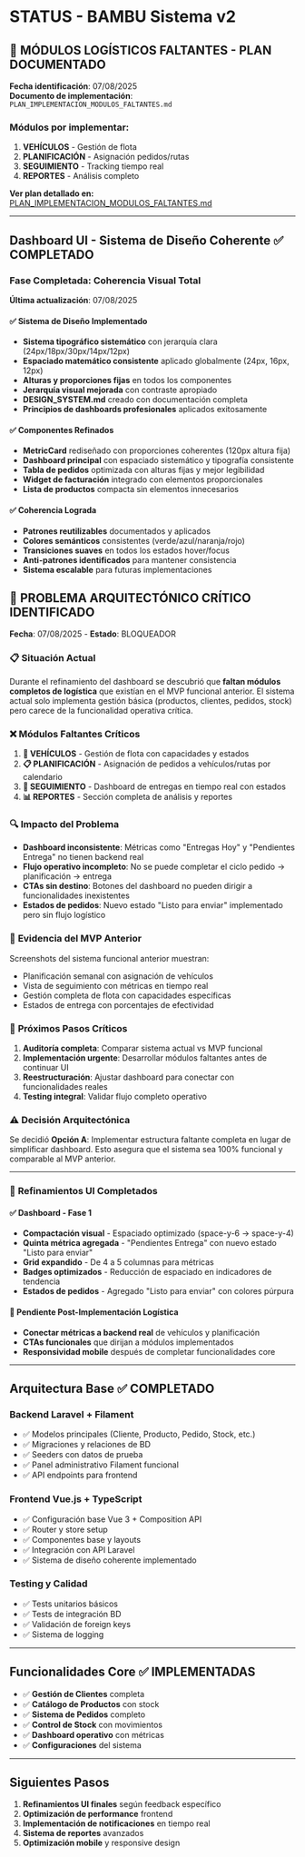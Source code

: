 # STATUS - BAMBU Sistema v2

## 🔴 MÓDULOS LOGÍSTICOS FALTANTES - PLAN DOCUMENTADO
**Fecha identificación**: 07/08/2025  
**Documento de implementación**: `PLAN_IMPLEMENTACION_MODULOS_FALTANTES.md`

### Módulos por implementar:
1. **VEHÍCULOS** - Gestión de flota
2. **PLANIFICACIÓN** - Asignación pedidos/rutas  
3. **SEGUIMIENTO** - Tracking tiempo real
4. **REPORTES** - Análisis completo

**Ver plan detallado en:** [PLAN_IMPLEMENTACION_MODULOS_FALTANTES.md](./PLAN_IMPLEMENTACION_MODULOS_FALTANTES.md)

---

## Dashboard UI - Sistema de Diseño Coherente ✅ COMPLETADO

### Fase Completada: Coherencia Visual Total
**Última actualización**: 07/08/2025

#### ✅ **Sistema de Diseño Implementado**
- **Sistema tipográfico sistemático** con jerarquía clara (24px/18px/30px/14px/12px)
- **Espaciado matemático consistente** aplicado globalmente (24px, 16px, 12px)
- **Alturas y proporciones fijas** en todos los componentes
- **Jerarquía visual mejorada** con contraste apropiado
- **DESIGN_SYSTEM.md** creado con documentación completa
- **Principios de dashboards profesionales** aplicados exitosamente

#### ✅ **Componentes Refinados**
- **MetricCard** rediseñado con proporciones coherentes (120px altura fija)
- **Dashboard principal** con espaciado sistemático y tipografía consistente
- **Tabla de pedidos** optimizada con alturas fijas y mejor legibilidad
- **Widget de facturación** integrado con elementos proporcionales
- **Lista de productos** compacta sin elementos innecesarios

#### ✅ **Coherencia Lograda**
- **Patrones reutilizables** documentados y aplicados
- **Colores semánticos** consistentes (verde/azul/naranja/rojo)
- **Transiciones suaves** en todos los estados hover/focus
- **Anti-patrones identificados** para mantener consistencia
- **Sistema escalable** para futuras implementaciones

## 🚨 PROBLEMA ARQUITECTÓNICO CRÍTICO IDENTIFICADO
**Fecha**: 07/08/2025 - **Estado**: BLOQUEADOR

### 📋 **Situación Actual**
Durante el refinamiento del dashboard se descubrió que **faltan módulos completos de logística** que existían en el MVP funcional anterior. El sistema actual solo implementa gestión básica (productos, clientes, pedidos, stock) pero carece de la funcionalidad operativa crítica.

### ❌ **Módulos Faltantes Críticos**
1. **🚛 VEHÍCULOS** - Gestión de flota con capacidades y estados
2. **📋 PLANIFICACIÓN** - Asignación de pedidos a vehículos/rutas por calendario
3. **📍 SEGUIMIENTO** - Dashboard de entregas en tiempo real con estados
4. **📊 REPORTES** - Sección completa de análisis y reportes

### 🔍 **Impacto del Problema**
- **Dashboard inconsistente**: Métricas como "Entregas Hoy" y "Pendientes Entrega" no tienen backend real
- **Flujo operativo incompleto**: No se puede completar el ciclo pedido → planificación → entrega
- **CTAs sin destino**: Botones del dashboard no pueden dirigir a funcionalidades inexistentes
- **Estados de pedidos**: Nuevo estado "Listo para enviar" implementado pero sin flujo logístico

### 📱 **Evidencia del MVP Anterior**
Screenshots del sistema funcional anterior muestran:
- Planificación semanal con asignación de vehículos
- Vista de seguimiento con métricas en tiempo real  
- Gestión completa de flota con capacidades específicas
- Estados de entrega con porcentajes de efectividad

### 🎯 **Próximos Pasos Críticos**
1. **Auditoría completa**: Comparar sistema actual vs MVP funcional
2. **Implementación urgente**: Desarrollar módulos faltantes antes de continuar UI
3. **Reestructuración**: Ajustar dashboard para conectar con funcionalidades reales
4. **Testing integral**: Validar flujo completo operativo

### ⚠️ **Decisión Arquitectónica**
Se decidió **Opción A**: Implementar estructura faltante completa en lugar de simplificar dashboard. Esto asegura que el sistema sea 100% funcional y comparable al MVP anterior.

---

### 🔄 **Refinamientos UI Completados**
#### ✅ **Dashboard - Fase 1**
- **Compactación visual** - Espaciado optimizado (space-y-6 → space-y-4)
- **Quinta métrica agregada** - "Pendientes Entrega" con nuevo estado "Listo para enviar"  
- **Grid expandido** - De 4 a 5 columnas para métricas
- **Badges optimizados** - Reducción de espaciado en indicadores de tendencia
- **Estados de pedidos** - Agregado "Listo para enviar" con colores púrpura

#### 🚧 **Pendiente Post-Implementación Logística**
- **Conectar métricas a backend real** de vehículos y planificación
- **CTAs funcionales** que dirijan a módulos implementados
- **Responsividad mobile** después de completar funcionalidades core

---

## Arquitectura Base ✅ COMPLETADO

### Backend Laravel + Filament
- ✅ Modelos principales (Cliente, Producto, Pedido, Stock, etc.)
- ✅ Migraciones y relaciones de BD
- ✅ Seeders con datos de prueba
- ✅ Panel administrativo Filament funcional
- ✅ API endpoints para frontend

### Frontend Vue.js + TypeScript
- ✅ Configuración base Vue 3 + Composition API
- ✅ Router y store setup
- ✅ Componentes base y layouts
- ✅ Integración con API Laravel
- ✅ Sistema de diseño coherente implementado

### Testing y Calidad
- ✅ Tests unitarios básicos
- ✅ Tests de integración BD
- ✅ Validación de foreign keys
- ✅ Sistema de logging

---

## Funcionalidades Core ✅ IMPLEMENTADAS

- ✅ **Gestión de Clientes** completa
- ✅ **Catálogo de Productos** con stock
- ✅ **Sistema de Pedidos** completo
- ✅ **Control de Stock** con movimientos
- ✅ **Dashboard operativo** con métricas
- ✅ **Configuraciones** del sistema

---

## Siguientes Pasos

1. **Refinamientos UI finales** según feedback específico
2. **Optimización de performance** frontend
3. **Implementación de notificaciones** en tiempo real
4. **Sistema de reportes** avanzados
5. **Optimización mobile** y responsive design